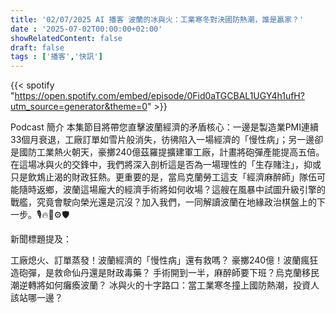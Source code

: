 ```yaml
---
title: '02/07/2025 AI 播客 波蘭的冰與火：工業寒冬對決國防熱潮，誰是贏家？'
date : '2025-07-02T00:00:00+02:00'
showRelatedContent: false
draft: false
tags : ['播客','快訊']
---
```

{{< spotify "https://open.spotify.com/embed/episode/0Fid0aTGCBAL1UGY4h1ufH?utm_source=generator&theme=0" >}}



Podcast 簡介
本集節目將帶您直擊波蘭經濟的矛盾核心：一邊是製造業PMI連續33個月衰退，工廠訂單如雪片般消失，彷彿陷入一場經濟的「慢性病」；另一邊卻是國防工業熱火朝天，豪擲240億茲羅提擴建軍工廠，計畫將砲彈產能提高五倍。在這場冰與火的交鋒中，我們將深入剖析這是否為一場理性的「生存賭注」，抑或只是飲鴆止渴的財政狂熱。更重要的是，當烏克蘭勞工這支「經濟麻醉師」隊伍可能隨時返鄉，波蘭這場龐大的經濟手術將如何收場？這艘在風暴中試圖升級引擎的戰艦，究竟會駛向榮光還是沉沒？加入我們，一同解讀波蘭在地緣政治棋盤上的下一步。🎙️🔥🧊⚙️🛡️

新聞標題提及：

工廠熄火、訂單蒸發！波蘭經濟的「慢性病」還有救嗎？
豪擲240億！波蘭瘋狂造砲彈，是救命仙丹還是財政毒藥？
手術開到一半，麻醉師要下班？烏克蘭移民潮逆轉將如何癱瘓波蘭？
冰與火的十字路口：當工業寒冬撞上國防熱潮，投資人該站哪一邊？